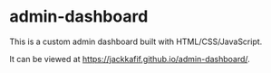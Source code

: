 # admin-dashboard

This is a custom admin dashboard built with HTML/CSS/JavaScript.

It can be viewed at https://jackkafif.github.io/admin-dashboard/.